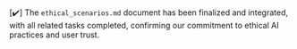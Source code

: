 [✔️] The `ethical_scenarios.md` document has been finalized and integrated, with all related tasks completed, confirming our commitment to ethical AI practices and user trust.